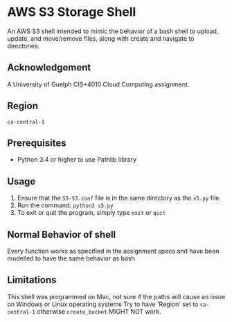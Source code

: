 # AWS S3 Storage Shell 

An AWS S3 shell intended to mimic the behavior of a bash shell to upload, update, and move/remove files, along with create and navigate to directories. 

## Acknowledgement
A University of Guelph CIS*4010 Cloud Computing assignment.

## Region
`ca-central-1`

## Prerequisites
- Python 3.4 or higher to use Pathlib library

## Usage
1. Ensure that the `S5-S3.conf` file is in the same directory as the `s5.py` file
2. Run the command: `python3 s5.py`
3. To exit or quit the program, simply type `exit` or `quit`

## Normal Behavior of shell
Every function works as specified in the assignment specs and have been modelled to have the same behavior as bash

## Limitations
This shell was programmed on Mac, not sure if the paths will cause an issue on Windows or Linux operating systems
Try to have 'Region' set to `ca-central-1` otherwise `create_bucket` MIGHT NOT work.
